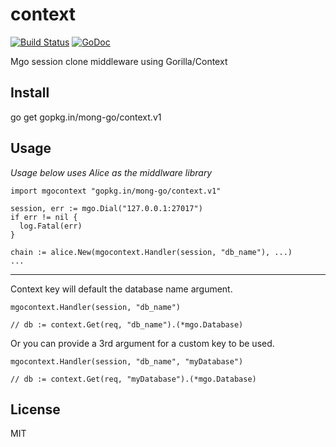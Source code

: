 # context

[![Build Status](https://travis-ci.org/gomon/gomon.svg?branch=master)](https://travis-ci.org/gomon/gomon)
[![GoDoc](https://godoc.org/gopkg.in/mong-go/context.v1?status.svg)](http://godoc.org/gopkg.in/mong-go/context.v1)

Mgo session clone middleware using Gorilla/Context

## Install

  go get gopkg.in/mong-go/context.v1

## Usage

*Usage below uses Alice as the middlware library*

    import mgocontext "gopkg.in/mong-go/context.v1"

    session, err := mgo.Dial("127.0.0.1:27017")
    if err != nil {
      log.Fatal(err)
    }

    chain := alice.New(mgocontext.Handler(session, "db_name"), ...)
    ...

---

Context key will default the database name argument.

    mgocontext.Handler(session, "db_name")

    // db := context.Get(req, "db_name").(*mgo.Database)

Or you can provide a 3rd argument for a custom key to be used.

    mgocontext.Handler(session, "db_name", "myDatabase")

    // db := context.Get(req, "myDatabase").(*mgo.Database)

## License 

MIT
